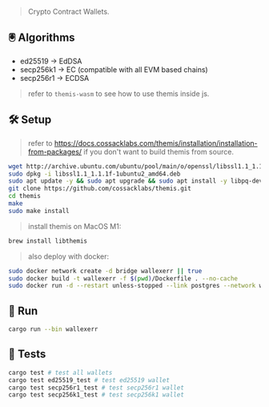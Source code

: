 

> Crypto Contract Wallets.

## 🖲 Algorithms

- ed25519   -> EdDSA
- secp256k1 -> EC (compatible with all EVM based chains)
- secp256r1 -> ECDSA

> refer to `themis-wasm` to see how to use themis inside js.

## 🛠️ Setup 

> refer to https://docs.cossacklabs.com/themis/installation/installation-from-packages/ if you don't want to build themis from source.

```bash
wget http://archive.ubuntu.com/ubuntu/pool/main/o/openssl/libssl1.1_1.1.1f-1ubuntu2_amd64.deb
sudo dpkg -i libssl1.1_1.1.1f-1ubuntu2_amd64.deb
sudo apt update -y && sudo apt upgrade && sudo apt install -y libpq-dev pkg-config build-essential libudev-dev libssl-dev librust-openssl-dev
git clone https://github.com/cossacklabs/themis.git
cd themis
make
sudo make install
```

> install themis on MacOS M1:

```bash
brew install libthemis
```

> also deploy with docker:

```bash 
sudo docker network create -d bridge wallexerr || true
sudo docker build -t wallexerr -f $(pwd)/Dockerfile . --no-cache
sudo docker run -d --restart unless-stopped --link postgres --network wallexerr --name wallexerr -p 7443:7442 -v $(pwd)/infra/assets/:/usr/src/app/assets -v $(pwd)/infra/logs/:/usr/src/app/logs wallexerr
```

## 🎯 Run

```bash
cargo run --bin wallexerr
```

## 🧪 Tests

```bash
cargo test # test all wallets
cargo test ed25519_test # test ed25519 wallet
cargo test secp256r1_test # test secp256r1 wallet
cargo test secp256k1_test # test secp256k1 wallet
```